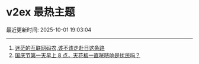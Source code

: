 # v2ex 最热主题

最近更新时间: 2025-10-01 19:03:04

--- 
1. [迷茫的互联网码农,该不该走赴日这条路](https://www.v2ex.com/t/1162986) 
2. [国庆节第一天早上 8 点，天花板一直咣咣响是扰民吗？](https://www.v2ex.com/t/1163000) 
